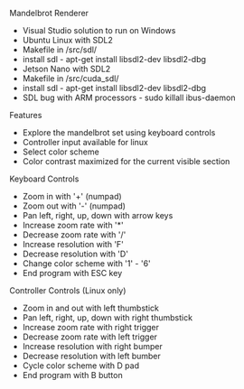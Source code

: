 Mandelbrot Renderer
* Visual Studio solution to run on Windows
* Ubuntu Linux with SDL2
 * Makefile in /src/sdl/
 * install sdl - apt-get install libsdl2-dev libsdl2-dbg
* Jetson Nano with SDL2
 * Makefile in /src/cuda_sdl/
 * install sdl - apt-get install libsdl2-dev libsdl2-dbg
 * SDL bug with ARM processors - sudo killall ibus-daemon


Features
* Explore the mandelbrot set using keyboard controls
* Controller input available for linux
* Select color scheme
* Color contrast maximized for the current visible section

Keyboard Controls
* Zoom in with '+' (numpad)
* Zoom out with '-' (numpad)
* Pan left, right, up, down with arrow keys
* Increase zoom rate with '*'
* Decrease zoom rate with '/'
* Increase resolution with 'F'
* Decrease resolution with 'D'
* Change color scheme with '1' - '6'
* End program with ESC key

Controller Controls (Linux only)
* Zoom in and out with left thumbstick
* Pan left, right, up, down with right thumbstick
* Increase zoom rate with right trigger
* Decrease zoom rate with left trigger
* Increase resolution with right bumper
* Decrease resolution with left bumber
* Cycle color scheme with D pad
* End program with B button